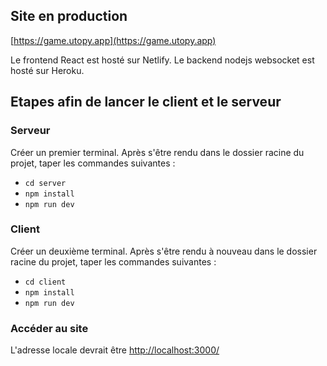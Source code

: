 ## Site en production

[https://game.utopy.app](https://game.utopy.app)

Le frontend React est hosté sur Netlify. Le backend nodejs websocket est hosté sur Heroku.

## Etapes afin de lancer le client et le serveur

### Serveur

Créer un premier terminal. Après s'être rendu dans le dossier racine du projet, taper les commandes suivantes :

- `cd server`
- `npm install`
- `npm run dev`

### Client

Créer un deuxième terminal. Après s'être rendu à nouveau dans le dossier racine du projet, taper les commandes suivantes :

- `cd client`
- `npm install`
- `npm run dev`

### Accéder au site

L'adresse locale devrait être [http://localhost:3000/](http://localhost:3000/)
